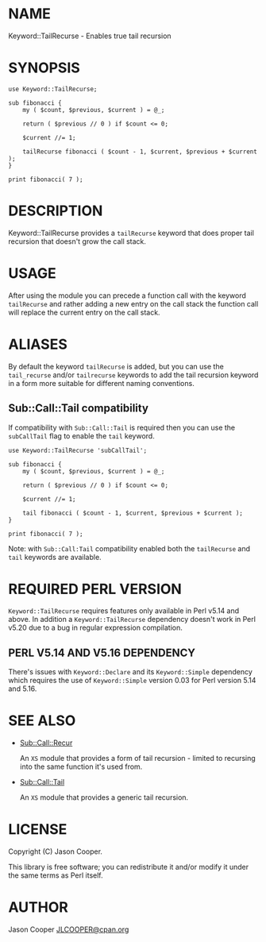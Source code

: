 # NAME

Keyword::TailRecurse - Enables true tail recursion

# SYNOPSIS

    use Keyword::TailRecurse;

    sub fibonacci {
        my ( $count, $previous, $current ) = @_;

        return ( $previous // 0 ) if $count <= 0;

        $current //= 1;

        tailRecurse fibonacci ( $count - 1, $current, $previous + $current );
    }

    print fibonacci( 7 );

# DESCRIPTION

Keyword::TailRecurse provides a `tailRecurse` keyword that does proper tail
recursion that doesn't grow the call stack.

# USAGE

After using the module you can precede a function call with the keyword
`tailRecurse` and rather adding a new entry on the call stack the function
call will replace the current entry on the call stack.

# ALIASES

By default the keyword `tailRecurse` is added, but you can use the
`tail_recurse` and/or `tailrecurse` keywords to add the tail recursion
keyword in a form more suitable for different naming conventions.

## Sub::Call::Tail compatibility

If compatibility with `Sub::Call::Tail` is required then you can use the
`subCallTail` flag to enable the `tail` keyword.

    use Keyword::TailRecurse 'subCallTail';

    sub fibonacci {
        my ( $count, $previous, $current ) = @_;

        return ( $previous // 0 ) if $count <= 0;

        $current //= 1;

        tail fibonacci ( $count - 1, $current, $previous + $current );
    }

    print fibonacci( 7 );

Note: with `Sub::Call:Tail` compatibility enabled both the `tailRecurse` and
`tail` keywords are available.

# REQUIRED PERL VERSION

`Keyword::TailRecurse` requires features only available in Perl v5.14 and
above. In addition a `Keyword::TailRecurse` dependency doesn't work in Perl
v5.20 due to a bug in regular expression compilation.

## PERL V5.14 AND V5.16 DEPENDENCY

There's issues with `Keyword::Declare` and its `Keyword::Simple` dependency
which requires the use of `Keyword::Simple` version 0.03 for Perl version 5.14
and 5.16.

# SEE ALSO

- [Sub::Call::Recur](https://metacpan.org/pod/Sub::Call::Recur)

    An `XS` module that provides a form of tail recursion - limited to recursing
    into the same function it's used from.

- [Sub::Call::Tail](https://metacpan.org/pod/Sub::Call::Tail)

    An `XS` module that provides a generic tail recursion.

# LICENSE

Copyright (C) Jason Cooper.

This library is free software; you can redistribute it and/or modify
it under the same terms as Perl itself.

# AUTHOR

Jason Cooper <JLCOOPER@cpan.org>
